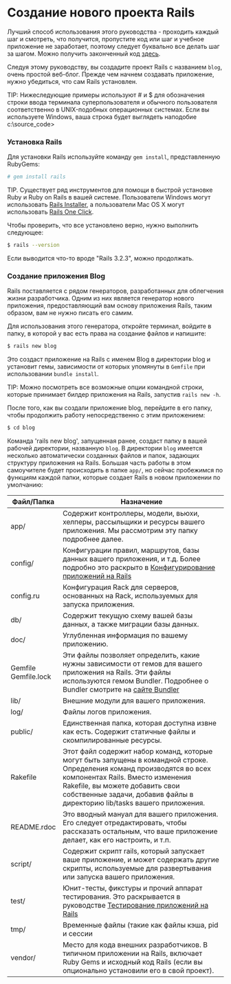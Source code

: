 # Создание нового проекта Rails

Лучший способ использования этого руководства - проходить каждый шаг и смотреть, что получится, пропустите код или шаг и учебное приложение не заработает, поэтому следует буквально все делать шаг за шагом. Можно получить законченный код [здесь](https://github.com/lifo/docrails/tree/master/guides/code/getting_started).

Следуя этому руководству, вы создадите проект Rails с названием `blog`, очень простой веб-блог. Прежде чем начнем создавать приложение, нужно убедиться, что сам Rails установлен.

TIP: Нижеследующие примеры используют # и $ для обозначения строки ввода терминала суперпользователя и обычного пользователя соответственно в UNIX-подобных операционных системах. Если вы используете Windows, ваша строка будет выглядеть наподобие c:\source_code>

### Установка Rails

Для установки Rails используйте команду `gem install`, представленную RubyGems:

```bash
# gem install rails
```

TIP. Существует ряд инструментов для помощи в быстрой установке Ruby и Ruby on Rails в вашей системе. Пользователи Windows могут использовать [Rails Installer](http://railsinstaller.org), а пользователи Mac OS X могут использовать [Rails One Click](http://railsoneclick.com).

Чтобы проверить, что все установлено верно, нужно выполнить следующее:

```bash
$ rails --version
```

Если выводится что-то вроде "Rails 3.2.3", можно продолжать.

### Создание приложения Blog

Rails поставляется с рядом генераторов, разработанных для облегчения жизни разработчика. Одним из них является генератор нового приложения, предоставляющий вам основу приложения Rails, таким образом, вам не нужно писать его самим.

Для использования этого генератора, откройте терминал, войдите в папку, в которой у вас есть права на создание файлов и напишите:

```bash
$ rails new blog
```

Это создаст приложение на Rails с именем Blog в директории blog и установит гемы, зависимости от которых упомянуты в `Gemfile` при использовании `bundle install`.

TIP: Можно посмотреть все возможные опции командной строки, которые принимает билдер приложения на Rails, запустив `rails new -h`.

После того, как вы создали приложение blog, перейдите в его папку, чтобы продолжить работу непосредственно с этим приложением:

```bash
$ cd blog
```

Команда 'rails new blog', запущенная ранее, создаст папку в вашей рабочей директории, названную `blog`. В директории `blog` имеется несколько автоматически созданных файлов и папок, задающих структуру приложения на Rails. Большая часть работы в этом самоучителе будет происходить в папке `app/`, но сейчас пробежимся по функциям каждой папки, которые создает Rails в новом приложении по умолчанию:

| Файл/Папка              | Назначение |
| ----------------------- | ---------- |
|app/                     |Содержит контроллеры, модели, вьюхи, хелперы, рассыльщики и ресурсы вашего приложения. Мы рассмотрим эту папку подробнее далее.|
|config/                  |Конфигурации правил, маршрутов, базы данных вашего приложения, и т.д. Более подробно это раскрыто в [Конфигурирование приложений на Rails](/configuring-rails-applications)|
|config.ru                |Конфигурация Rack для серверов, основанных на Rack, используемых для запуска приложения.|
|db/                      |Содержит текущую схему вашей базы данных, а также миграции базы данных.|
|doc/                     |Углубленная информация по вашему приложению.|
|Gemfile<br />Gemfile.lock|Эти файлы позволяет определить, какие нужны зависимости от гемов для вашего приложения на Rails. Эти файлы используются гемом Bundler. Подробнее о Bundler смотрите на [сайте Bundler](http://gembundler.com)|
|lib/                     |Внешние модули для вашего приложения.|
|log/                     |Файлы логов приложения.|
|public/                  |Единственная папка, которая доступна извне как есть. Содержит статичные файлы и скомпилированные ресурсы.|
|Rakefile                 |Этот файл содержит набор команд, которые могут быть запущены в командной строке. Определения команд производятся во всех компонентах Rails. Вместо изменения Rakefile, вы можете добавить свои собственные задачи, добавив файлы в директорию lib/tasks вашего приложения.|
|README.rdoc              |Это вводный мануал для вашего приложения. Его следует отредактировать, чтобы рассказать остальным, что ваше приложение делает, как его настроить, и т.п.|
|script/                  |Содержит скрипт rails, который запускает ваше приложение, и может содержать другие скрипты, используемые для развертывания или запуска вашего приложения.|
|test/                    |Юнит-тесты, фикстуры и прочий аппарат тестирования. Это раскрывается в руководстве [Тестирование приложений на Rails](/a-guide-to-testing-rails-applications)|
|tmp/                     |Временные файлы (такие как файлы кэша, pid и сессии|
|vendor/                  |Место для кода внешних разработчиков. В типичном приложении на Rails, включает Ruby Gems и исходный код Rails (если вы опционально установили его в свой проект).|
